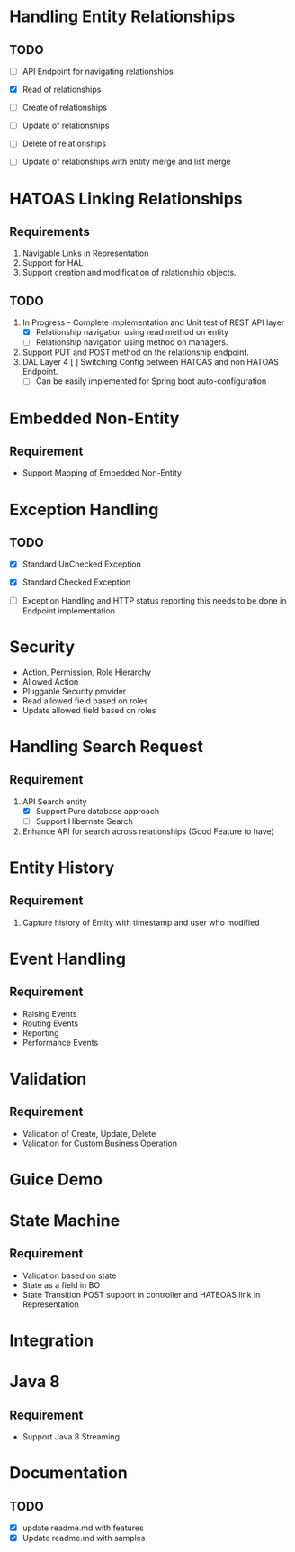 Handling Entity Relationships
=============================

TODO
----
* [ ] API Endpoint for navigating relationships
* [X] Read of relationships
* [ ] Create of relationships
* [ ] Update of relationships
* [ ] Delete of relationships
* [ ] Update of relationships with entity merge and list merge


HATOAS Linking Relationships
================================

Requirements
------------

1. Navigable Links in Representation
2. Support for HAL
3. Support creation and modification of relationship objects.


TODO
----
1. In Progress - Complete implementation and Unit test of REST API layer
	* [X] Relationship navigation using read method on entity
	* [ ] Relationship navigation using method on managers.
2. Support PUT and POST method on the relationship endpoint.
3. DAL Layer
4 [ ] Switching Config between HATOAS and non HATOAS Endpoint.
    * [ ] Can be easily implemented for Spring boot auto-configuration
    
Embedded Non-Entity
===

Requirement
----------
* Support Mapping of Embedded Non-Entity
 
Exception Handling
===

TODO
-----
* [X] Standard UnChecked Exception
* [X] Standard Checked Exception
* [ ] Exception Handling and HTTP status reporting this needs to be done in Endpoint implementation



Security
===
* Action, Permission, Role Hierarchy
* Allowed Action
* Pluggable Security provider
* Read allowed field based on roles
* Update allowed field based on roles


Handling Search Request
=============================

Requirement
-----------
1. API Search entity
    * [X] Support Pure database approach
    * [ ] Support Hibernate Search
2. Enhance API for search across relationships (Good Feature to have)

Entity History
==============

Requirement
-----------
1. Capture history of Entity with timestamp and user who modified

Event Handling
==============

Requirement
-----------
* Raising Events
* Routing Events
* Reporting
* Performance Events

Validation
==========

Requirement
-----------
* Validation of Create, Update, Delete
* Validation for Custom Business Operation

Guice Demo
==========

State Machine
=============

Requirement
-----------

* Validation based on state
* State as a field in BO
* State Transition POST support in controller and HATEOAS link in Representation

Integration
===

Java 8
======

Requirement
-----------
* Support Java 8 Streaming


Documentation
=============

TODO
----
* [X] update readme.md with features
* [X] Update readme.md with samples

